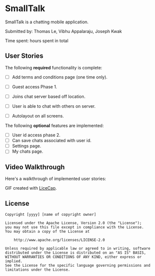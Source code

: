 # SmallTalk



SmallTalk is a chatting mobile application.

Submitted by: Thomas Le, Vibhu Appalaraju, Joseph Kwak

Time spent:  hours spent in total

## User Stories

The following **required** functionality is complete:

- [ ] Add terms and conditions page (one time only).
- [ ] Guest access Phase 1.
- [ ] Joins chat server based off location.
- [ ] User is able to chat with others on server.
- [ ] Autolayout on all screens.


The following **optional** features are implemented:

- [ ] User id access phase 2.
- [ ] Can save chats associated with user id.
- [ ] Settings page.
- [ ] My chats page.

## Video Walkthrough 

Here's a walkthrough of implemented user stories:

GIF created with [LiceCap](http://www.cockos.com/licecap/).

## License

    Copyright [yyyy] [name of copyright owner]

    Licensed under the Apache License, Version 2.0 (the "License");
    you may not use this file except in compliance with the License.
    You may obtain a copy of the License at

        http://www.apache.org/licenses/LICENSE-2.0

    Unless required by applicable law or agreed to in writing, software
    distributed under the License is distributed on an "AS IS" BASIS,
    WITHOUT WARRANTIES OR CONDITIONS OF ANY KIND, either express or implied.
    See the License for the specific language governing permissions and
    limitations under the License.
